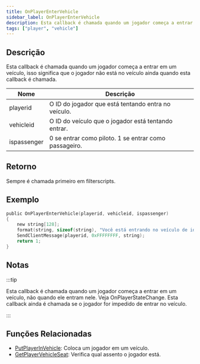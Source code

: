 ```yaml
---
title: OnPlayerEnterVehicle
sidebar_label: OnPlayerEnterVehicle
description: Esta callback é chamada quando um jogador começa a entrar em um veículo, isso significa que o jogador não está no veículo ainda quando esta callback é chamada.
tags: ["player", "vehicle"]
---
```


## Descrição

Esta callback é chamada quando um jogador começa a entrar em um veículo, isso significa que o jogador não está no veículo ainda quando esta callback é chamada.

| Nome        | Descrição                                             |
| ----------- | ----------------------------------------------------- |
| playerid    | O ID do jogador que está tentando entra no veículo.   |
| vehicleid   | O ID do veículo que o jogador está tentando entrar.   |
| ispassenger | 0 se entrar como piloto. 1 se entrar como passageiro. |

## Retorno

Sempre é chamada primeiro em filterscripts.

## Exemplo

```c
public OnPlayerEnterVehicle(playerid, vehicleid, ispassenger)
{
    new string[128];
    format(string, sizeof(string), "Você está entrando no veículo de id %i", vehicleid);
    SendClientMessage(playerid, 0xFFFFFFFF, string);
    return 1;
}
```

## Notas

:::tip

Esta callback é chamada quando um jogador começa a entrar em um veículo, não quando ele entram nele. Veja OnPlayerStateChange. Esta callback ainda é chamada se o jogador for impedido de entrar no veículo.

:::

## Funções Relacionadas

- [PutPlayerInVehicle](../functions/PutPlayerInVehicle.md): Coloca um jogador em um veículo.
- [GetPlayerVehicleSeat](../functions/GetPlayerVehicleSeat.md): Verifica qual assento o jogador está.
